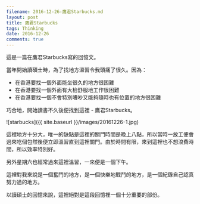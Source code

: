 ```yaml
---
filename: 2016-12-26-鷹君Starbucks.md
layout: post
title: 鷹君Starbucks
tags: Thinking
date: 2016-12-26
comments: true
---
```


這是一篇在鷹君Starbucks寫的回憶文。

當年開始讀碩士時，為了找地方溫習令我頭痛了很久。因為：

* 在香港要找一個外面能坐很久的地方很困難
* 在香港要找一個外面有大枱舒服地工作很困難
* 在香港要找一個不會特別嘈吵又能夠隨時也有位置的地方很困難

巧合地，開始讀書不久後便找到這裡 - 鷹君Starbucks。

![starbucks]({{ site.baseurl }}/images/20161226-1.jpg)

這裡地方十分大，唯一的缺點是這裡的關門時間是晚上八點，所以當時一放工便會過來吃個包然後便立即溫習直到這裡關門。由於時間有限，來到這裡也不想浪費時間，所以效率特別好。

另外星期六也經常過來這裡溫習，一來便是一個下午。

這裡對我來說是一個奮鬥的地方，是一個快樂地戰鬥的地方，是一個紀錄自己認真努力過的地方。

以讀碩士的回憶來說，這裡絕對是這段回憶裡一個十分重要的部份。